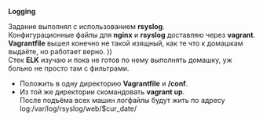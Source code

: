 **Logging**

Задание выполнял с использованием **rsyslog**.  
Конфигурационные файлы для **nginx** и **rsyslog** доставляю через **vagrant**. **Vagrantfile** вышел конечно не такой изящный, как те что к домашкам выдаёте, но работает верно. ))  
Стек **ELK** изучаю и пока не готов по нему выполнять домашку, уж больно не просто там с фильтрами. 
- Положить в одну директорию **Vagrantfile** и **/conf**.
- Из той же директории скомандовать **vagrant up**.  
После подъёма всех машин логфайлы будут жить по адресу log:/var/log/rsyslog/web/$cur_date/